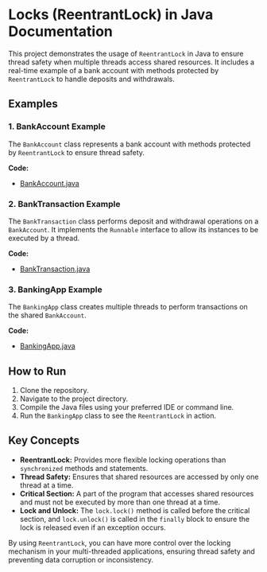 # Locks (ReentrantLock) in Java Documentation

This project demonstrates the usage of `ReentrantLock` in Java to ensure thread safety when multiple threads access shared resources. It includes a real-time example of a bank account with methods protected by `ReentrantLock` to handle deposits and withdrawals.

## Examples

### 1. BankAccount Example

The `BankAccount` class represents a bank account with methods protected by `ReentrantLock` to ensure thread safety.

**Code:**
- [BankAccount.java](../../java/src/awesome/lld/java/concurrency/locks/BankAccount.java)

### 2. BankTransaction Example

The `BankTransaction` class performs deposit and withdrawal operations on a `BankAccount`. It implements the `Runnable` interface to allow its instances to be executed by a thread.

**Code:**
- [BankTransaction.java](../../java/src/awesome/lld/java/concurrency/locks/BankTransaction.java)

### 3. BankingApp Example

The `BankingApp` class creates multiple threads to perform transactions on the shared `BankAccount`.

**Code:**
- [BankingApp.java](../../java/src/awesome/lld/java/concurrency/locks/BankingApp.java)

## How to Run

1. Clone the repository.
2. Navigate to the project directory.
3. Compile the Java files using your preferred IDE or command line.
4. Run the `BankingApp` class to see the `ReentrantLock` in action.

## Key Concepts

- **ReentrantLock:** Provides more flexible locking operations than `synchronized` methods and statements.
- **Thread Safety:** Ensures that shared resources are accessed by only one thread at a time.
- **Critical Section:** A part of the program that accesses shared resources and must not be executed by more than one thread at a time.
- **Lock and Unlock:** The `lock.lock()` method is called before the critical section, and `lock.unlock()` is called in the `finally` block to ensure the lock is released even if an exception occurs.

By using `ReentrantLock`, you can have more control over the locking mechanism in your multi-threaded applications, ensuring thread safety and preventing data corruption or inconsistency.